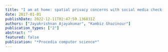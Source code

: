 ```yaml
---
title: "I am at home: spatial privacy concerns with social media check-ins"
date: 2017-01-01
publishDate: 2022-12-11T02:47:59.136831Z
authors: ["Jayakrishnan Ajayakumar", "Kambiz Ghazinour"]
publication_types: ["2"]
abstract: ""
featured: false
publication: "*Procedia computer science*"
---
```



